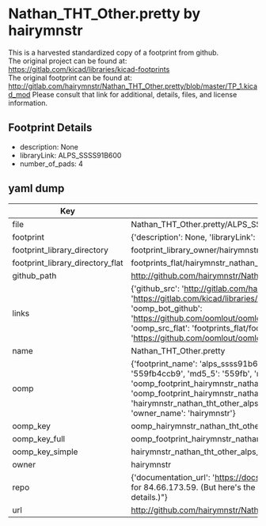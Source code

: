 # Nathan_THT_Other.pretty by hairymnstr  
This is a harvested standardized copy of a footprint from github.  
The original project can be found at:  
https://gitlab.com/kicad/libraries/kicad-footprints  
The original footprint can be found at:
http://gitlab.com/hairymnstr/Nathan_THT_Other.pretty/blob/master/TP_1.kicad_mod
Please consult that link for additional, details, files, and license information.  
## Footprint Details
* description: None  
* libraryLink: ALPS_SSSS91B600  
* number_of_pads: 4  
## yaml dump  
| Key | Value |  
| --- | --- |  
| file | Nathan_THT_Other.pretty/ALPS_SSSS91B600.kicad_mod |  
| footprint | {'description': None, 'libraryLink': 'ALPS_SSSS91B600', 'number_of_pads': 4} |  
| footprint_library_directory | footprint_library_owner/hairymnstr_Nathan_THT_Other.pretty |  
| footprint_library_directory_flat | footprints_flat/hairymnstr_nathan_tht_other_alps_ssss91b600/working |  
| github_path | http://github.com/hairymnstr/Nathan_THT_Other.pretty/blob/master/ALPS_SSSS91B600.kicad_mod |  
| links | {'github_src': 'http://gitlab.com/hairymnstr/Nathan_THT_Other.pretty/blob/master/TP_1.kicad_mod', 'github_src_repo': 'https://gitlab.com/kicad/libraries/kicad-footprints', 'oomp_bot': 'footprints/hairymnstr_nathan_tht_other_alps_ssss91b600/working', 'oomp_bot_github': 'https://github.com/oomlout/oomlout_oomp_footprint_bot/tree/main/footprints/hairymnstr_nathan_tht_other_alps_ssss91b600/working', 'oomp_src_flat': 'footprints_flat/footprints_flat/hairymnstr_nathan_tht_other_alps_ssss91b600/working', 'oomp_src_flat_github': 'https://github.com/oomlout/oomlout_oomp_footprint_src/tree/main/footprints_flat/hairymnstr_nathan_tht_other_alps_ssss91b600/working'} |  
| name | Nathan_THT_Other.pretty |  
| oomp | {'footprint_name': 'alps_ssss91b600', 'library_name': 'nathan_tht_other', 'md5': '559fb4ccb95ba5409049fc78169db5e9', 'md5_10': '559fb4ccb9', 'md5_5': '559fb', 'md5_6': '559fb4', 'oomp_key': 'oomp_hairymnstr_nathan_tht_other_alps_ssss91b600', 'oomp_key_extra': 'oomp_footprint_hairymnstr_nathan_tht_other_alps_ssss91b600', 'oomp_key_full': 'oomp_footprint_hairymnstr_nathan_tht_other_alps_ssss91b600_559fb4', 'oomp_key_simple': 'hairymnstr_nathan_tht_other_alps_ssss91b600', 'original_filename': 'Nathan_THT_Other.pretty/ALPS_SSSS91B600.kicad_mod', 'owner_name': 'hairymnstr'} |  
| oomp_key | oomp_hairymnstr_nathan_tht_other_alps_ssss91b600 |  
| oomp_key_full | oomp_footprint_hairymnstr_nathan_tht_other_alps_ssss91b600 |  
| oomp_key_simple | hairymnstr_nathan_tht_other_alps_ssss91b600 |  
| owner | hairymnstr |  
| repo | {'documentation_url': 'https://docs.github.com/rest/overview/resources-in-the-rest-api#rate-limiting', 'message': "API rate limit exceeded for 84.66.173.59. (But here's the good news: Authenticated requests get a higher rate limit. Check out the documentation for more details.)"} |  
| url | http://github.com/hairymnstr/Nathan_THT_Other.pretty |  

